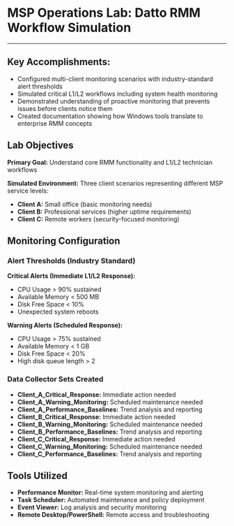  # MSP Operations Lab: Datto RMM Workflow Simulation

---

## Key Accomplishments:
* Configured multi-client monitoring scenarios with industry-standard alert thresholds
* Simulated critical L1/L2 workflows including system health monitoring
* Demonstrated understanding of proactive monitoring that prevents issues before clients notice them
* Created documentation showing how Windows tools translate to enterprise RMM concepts

## Lab Objectives

**Primary Goal:** Understand core RMM functionality and L1/L2 technician workflows

**Simulated Environment:** Three client scenarios representing different MSP service levels:
* **Client A:** Small office (basic monitoring needs)
* **Client B:** Professional services (higher uptime requirements)
* **Client C:** Remote workers (security-focused monitoring)

## Monitoring Configuration

### Alert Thresholds (Industry Standard)

**Critical Alerts (Immediate L1/L2 Response):**
* CPU Usage > 90% sustained
* Available Memory < 500 MB
* Disk Free Space < 10%
* Unexpected system reboots

**Warning Alerts (Scheduled Response):**
* CPU Usage > 75% sustained
* Available Memory < 1 GB
* Disk Free Space < 20%
* High disk queue length > 2

### Data Collector Sets Created
* **Client_A_Critical_Response:** Immediate action needed
* **Client_A_Warning_Monitoring:** Scheduled maintenance needed
* **Client_A_Performance_Baselines:** Trend analysis and reporting
* **Client_B_Critical_Response:** Immediate action needed
* **Client_B_Warning_Monitoring:** Scheduled maintenance needed
* **Client_B_Performance_Baselines:** Trend analysis and reporting
* **Client_C_Critical_Response:** Immediate action needed
* **Client_C_Warning_Monitoring:** Scheduled maintenance needed
* **Client_C_Performance_Baselines:** Trend analysis and reporting

## Tools Utilized
* **Performance Monitor:** Real-time system monitoring and alerting
* **Task Scheduler:** Automated maintenance and policy deployment
* **Event Viewer:** Log analysis and security monitoring
* **Remote Desktop/PowerShell:** Remote access and troubleshooting
